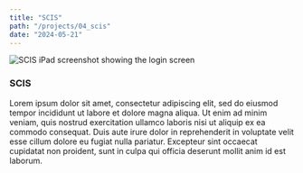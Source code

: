 ```yaml
---
title: "SCIS"
path: "/projects/04_scis"
date: "2024-05-21"
---
```


<imgwrapper fallbackColor="#9d8978">
  <img src="/projects/scis.jpg" alt="SCIS iPad screenshot showing the login screen">
</imgwrapper>

### SCIS

Lorem ipsum dolor sit amet, consectetur adipiscing elit, sed do eiusmod tempor incididunt ut labore et dolore magna aliqua. Ut enim ad minim veniam, quis nostrud exercitation ullamco laboris nisi ut aliquip ex ea commodo consequat. Duis aute irure dolor in reprehenderit in voluptate velit esse cillum dolore eu fugiat nulla pariatur. Excepteur sint occaecat cupidatat non proident, sunt in culpa qui officia deserunt mollit anim id est laborum.
